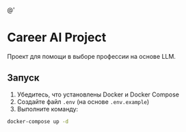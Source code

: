 @'
# Career AI Project

Проект для помощи в выборе профессии на основе LLM.

## Запуск

1. Убедитесь, что установлены Docker и Docker Compose
2. Создайте файл `.env` (на основе `.env.example`)
3. Выполните команду:

```bash
docker-compose up -d
